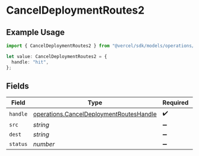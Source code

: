 # CancelDeploymentRoutes2

## Example Usage

```typescript
import { CancelDeploymentRoutes2 } from "@vercel/sdk/models/operations/canceldeployment.js";

let value: CancelDeploymentRoutes2 = {
  handle: "hit",
};
```

## Fields

| Field                                                                                              | Type                                                                                               | Required                                                                                           | Description                                                                                        |
| -------------------------------------------------------------------------------------------------- | -------------------------------------------------------------------------------------------------- | -------------------------------------------------------------------------------------------------- | -------------------------------------------------------------------------------------------------- |
| `handle`                                                                                           | [operations.CancelDeploymentRoutesHandle](../../models/operations/canceldeploymentrouteshandle.md) | :heavy_check_mark:                                                                                 | N/A                                                                                                |
| `src`                                                                                              | *string*                                                                                           | :heavy_minus_sign:                                                                                 | N/A                                                                                                |
| `dest`                                                                                             | *string*                                                                                           | :heavy_minus_sign:                                                                                 | N/A                                                                                                |
| `status`                                                                                           | *number*                                                                                           | :heavy_minus_sign:                                                                                 | N/A                                                                                                |